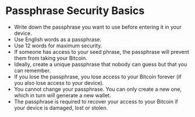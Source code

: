 # Passphrase Security Basics

* Write down the passphrase you want to use before entering it in your device.&#x20;
* Use English words as a passphrase.
* Use 12 words for maximum security.&#x20;
* If someone has access to your seed phrase, the passphrase will prevent them from taking your Bitcoin.
* Ideally, create a unique passphrase that nobody can guess but that you can remember.&#x20;
* If you lose the passphrase, you lose access to your Bitcoin forever (if you also lose access to your device).&#x20;
* You cannot change your passphrase. You can only create a new one, which in turn will generate a new wallet.&#x20;
* The passphrase is required to recover your access to your Bitcoin if your device is damaged, lost or stolen.
